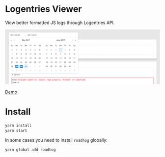 # Logentries Viewer

View better formatted JS logs through Logentries API.

![Logentries Viewer Screenshot](https://github.com/jmas/logentries-viewer/raw/master/assets/screenshot.png)

[Demo](https://jmas.github.io/logentries-viewer/dist/)

# Install

```bash
yarn install
yarn start
```

In some cases you need to install `roadhog` globally:

```bash
yarn global add roadhog
```
